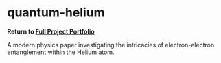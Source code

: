 # quantum-helium

<b> Return to [Full Project Portfolio](https://github.com/jamessaslow/portfolio) </b>

A modern physics paper investigating the intricacies of electron-electron entanglement within the Helium atom.
